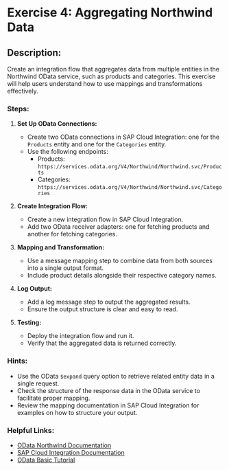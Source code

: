 # Exercise 4: Aggregating Northwind Data

## Description:
Create an integration flow that aggregates data from multiple entities in the Northwind OData service, such as products and categories. This exercise will help users understand how to use mappings and transformations effectively.

### Steps:
1. **Set Up OData Connections:**
    - Create two OData connections in SAP Cloud Integration: one for the `Products` entity and one for the `Categories` entity.
    - Use the following endpoints:
        - Products: `https://services.odata.org/V4/Northwind/Northwind.svc/Products`
        - Categories: `https://services.odata.org/V4/Northwind/Northwind.svc/Categories`

2. **Create Integration Flow:**
    - Create a new integration flow in SAP Cloud Integration.
    - Add two OData receiver adapters: one for fetching products and another for fetching categories.

3. **Mapping and Transformation:**
    - Use a message mapping step to combine data from both sources into a single output format.
    - Include product details alongside their respective category names.

4. **Log Output:**
    - Add a log message step to output the aggregated results.
    - Ensure the output structure is clear and easy to read.

5. **Testing:**
    - Deploy the integration flow and run it.
    - Verify that the aggregated data is returned correctly.

### Hints:
- Use the OData `$expand` query option to retrieve related entity data in a single request.
- Check the structure of the response data in the OData service to facilitate proper mapping.
- Review the mapping documentation in SAP Cloud Integration for examples on how to structure your output.

### Helpful Links:
- [OData Northwind Documentation](https://services.odata.org/V4/Northwind/Northwind.svc/)
- [SAP Cloud Integration Documentation](https://help.sap.com/docs/cloud-integration/sap-cloud-integration/sap-cloud-integration)
- [OData Basic Tutorial](https://www.odata.org/getting-started/basic-tutorial/)
